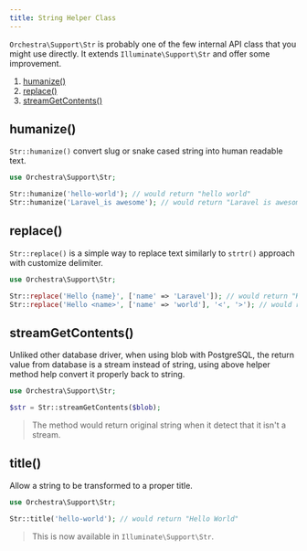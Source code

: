 ```yaml
---
title: String Helper Class
---
```


`Orchestra\Support\Str` is probably one of the few internal API class that you might use directly. It extends `Illuminate\Support\Str` and offer some improvement.

1. [humanize()](#str-humanize)
2. [replace()](#str-replace)
3. [streamGetContents()](#stream-get-contents)

<a name="str-humanize"></a>
## humanize()

`Str::humanize()` convert slug or snake cased string into human readable text.

```php
use Orchestra\Support\Str;

Str::humanize('hello-world'); // would return "hello world"
Str::humanize('Laravel_is awesome'); // would return "Laravel is awesome"
```

<a name="str-replace"></a>
## replace()

`Str::replace()` is a simple way to replace text similarly to `strtr()` approach with customize delimiter.

```php
use Orchestra\Support\Str;

Str::replace('Hello {name}', ['name' => 'Laravel']); // would return "Hello Laravel"
Str::replace('Hello <name>', ['name' => 'world'], '<', '>'); // would return "Hello world"
```

<a name="stream-get-contents"></a>
## streamGetContents()

Unliked other database driver, when using blob with PostgreSQL, the return value from database is a stream instead of string, using above helper method help convert it properly back to string.

```php
use Orchestra\Support\Str;

$str = Str::streamGetContents($blob);
```

> The method would return original string when it detect that it isn't a stream.

<a name="str-title"></a>
## title()

Allow a string to be transformed to a proper title.

```php
use Orchestra\Support\Str;

Str::title('hello-world'); // would return "Hello World"
```

> This is now available in `Illuminate\Support\Str`.
